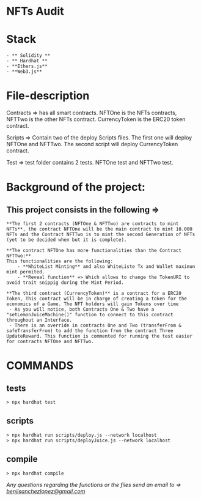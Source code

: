 # NFTs Audit

# Stack 
    - ** Solidity **
    - ** Hardhat **
    - **Ethers.js**
    - **Web3.js**


# File-description
Contracts => has all smart contracts. NFTOne is the NFTs contracts, NFTTwo is the other NFTs contract. 
             CurrencyToken is the ERC20 token contract.

Scripts => Contain two of the deploy Scripts files. The first one will deploy NFTOne and NFTTwo. The second script will deploy
           CurrencyToken contract. 

Test => test folder contains 2 tests. NFTOne test and NFTTwo test. 


# Background of the project:

## This project consists in the following =>
    **The first 2 contracts (NFTOne & NFTTwo) are contracts to mint NFTs**, the contract NFTOne will be the main contract to mint 10.000 NFTs and the Contract NFTTwo is to mint the second Generation of NFTs (yet to be decided when but it is complete). 

    **The contract NFTOne has more functionalities than the Contract NFTTwo:**
    This functionalities are the following:
        - **WhiteList Minting** and also WhiteListe Tx and Wallet maximun mint permited. 
        - **Reveal function** => Which allows to change the TokenURI to avoid trait snippig during the Mint Period.

    **The third contract (CurrencyToken)** is a contract for a ERC20 Token, This contract will be in charge of creating a token for the economics of a Game. The NFT holders will gain Tokens over time 
     - As you will notice, both Contracts One & Two have a "setLemonJuiceMachine()" function to connect to this contract throughout an Interface.
     - There is an override in contracts One and Two (transferFrom & safeTransferFrom) to add the function from the contract Three UpdateReward. This function is commented for running the test easier for contracts NFTOne and NFTTwo. 

# COMMANDS
## tests
    > npx hardhat test
## scripts
    > npx hardhat run scripts/deploy.js --network localhost 
    > npx hardhat run scripts/deployJuice.js --network localhost 
## compile 
    > npx hardhat compile

*Any questions regarding the functions or the files send an email to => benjisanchezlopez@gmail.com*
